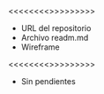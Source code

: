 <<<<<<<<<Completo>>>>>>>>>>
- URL del repositorio
- Archivo readm.md
- Wireframe

<<<<<<<<<Pendiente>>>>>>>>>>
- Sin pendientes